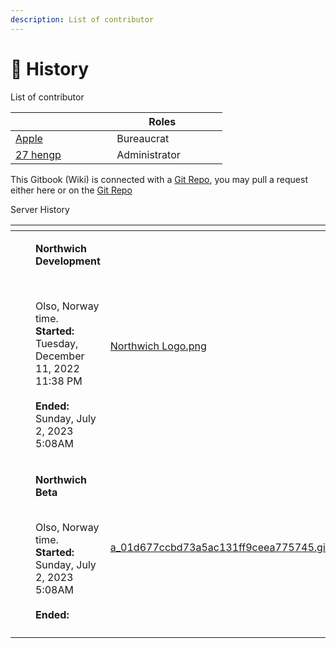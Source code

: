 ```yaml
---
description: List of contributor
---
```


# 👥 History

List of contributor

<table><thead><tr><th width="146.33333333333331" data-type="users" data-multiple></th><th width="145">Roles</th><th></th></tr></thead><tbody><tr><td><a href="http://localhost:5000/u/KqsmLLkT4shYjz98SMXnun7ed9B3">Apple</a></td><td>Bureaucrat</td><td></td></tr><tr><td><a href="http://localhost:5000/u/dzEj2MvZFCd9xs11Zx5L8I0VDEn2">27 hengp</a></td><td>Administrator</td><td></td></tr></tbody></table>

This Gitbook (Wiki) is connected with a [Git Repo](https://github.com/Apple2452424/GitBook), you may pull a request either here or on the [Git Repo](https://github.com/Apple2452424/GitBook)



Server History&#x20;

<table data-view="cards"><thead><tr><th></th><th></th><th></th><th data-hidden data-card-cover data-type="files"></th></tr></thead><tbody><tr><td></td><td></td><td><p><strong>Northwich Development</strong></p><p><br></p><p>Olso, Norway time.<br><strong>Started:</strong><br>Tuesday, December 11, 2022 11:38 PM<br><br><strong>Ended:</strong><br>Sunday, July 2, 2023 5:08AM</p></td><td><a href=".gitbook/assets/Northwich Logo.png">Northwich Logo.png</a></td></tr><tr><td></td><td></td><td><p><strong>Northwich Beta</strong><br></p><p><br>Olso, Norway time.<br><strong>Started:</strong> <br>Sunday, July 2, 2023 5:08AM<br><br><strong>Ended:</strong></p></td><td><a href=".gitbook/assets/a_01d677ccbd73a5ac131ff9ceea775745.gif">a_01d677ccbd73a5ac131ff9ceea775745.gif</a></td></tr><tr><td></td><td></td><td></td><td></td></tr></tbody></table>

